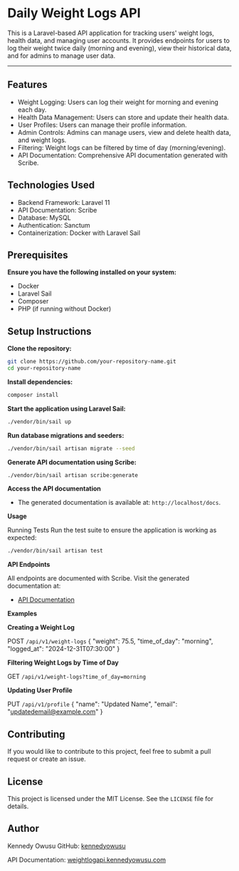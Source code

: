 # Daily Weight Logs API

This is a Laravel-based API application for tracking users' weight logs, health data, and managing user accounts. It provides endpoints for users to log their weight twice daily (morning and evening), view their historical data, and for admins to manage user data.

---

## Features
- Weight Logging: Users can log their weight for morning and evening each day.
- Health Data Management: Users can store and update their health data.
- User Profiles: Users can manage their profile information.
- Admin Controls: Admins can manage users, view and delete health data, and weight logs.
- Filtering: Weight logs can be filtered by time of day (morning/evening).
- API Documentation: Comprehensive API documentation generated with Scribe.

## Technologies Used
- Backend Framework: Laravel 11
- API Documentation: Scribe
- Database: MySQL
- Authentication: Sanctum
- Containerization: Docker with Laravel Sail

## Prerequisites

**Ensure you have the following installed on your system:**
- Docker
- Laravel Sail
- Composer
- PHP (if running without Docker)

## Setup Instructions
**Clone the repository:**
```bash
git clone https://github.com/your-repository-name.git
cd your-repository-name
```
**Install dependencies:**
```bash
composer install
```
**Start the application using Laravel Sail:**
```bash
./vendor/bin/sail up
```
**Run database migrations and seeders:**
```bash
./vendor/bin/sail artisan migrate --seed
```
**Generate API documentation using Scribe:**
```bash
./vendor/bin/sail artisan scribe:generate
```
**Access the API documentation**

- The generated documentation is available at: `http://localhost/docs`.

**Usage**

Running Tests
Run the test suite to ensure the application is working as expected:
```bash
./vendor/bin/sail artisan test
```
**API Endpoints**

All endpoints are documented with Scribe. Visit the generated documentation at:
- [API Documentation](http://localhost/docs)

**Examples**

**Creating a Weight Log**

POST `/api/v1/weight-logs`
{
  "weight": 75.5,
  "time_of_day": "morning",
  "logged_at": "2024-12-31T07:30:00"
}

**Filtering Weight Logs by Time of Day**

GET `/api/v1/weight-logs?time_of_day=morning`

**Updating User Profile**

PUT `/api/v1/profile`
{
  "name": "Updated Name",
  "email": "updatedemail@example.com"
}

## Contributing
If you would like to contribute to this project, feel free to submit a pull request or create an issue.

## License
This project is licensed under the MIT License. See the `LICENSE` file for details.

## Author
Kennedy Owusu
GitHub: [kennedyowusu](https://github.com/kennedyowusu)

API Documentation: [weightlogapi.kennedyowusu.com](https://weightlogapi.kennedyowusu.com/public/docs/)
